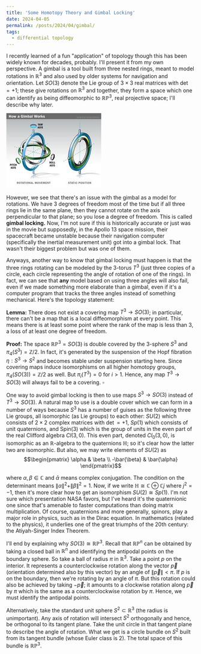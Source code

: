 ```yaml
---
title: 'Some Homotopy Theory and Gimbal Locking'
date: 2024-04-05
permalink: /posts/2024/04/gimbal/
tags:
  - differential topology
---
```


I recently learned of a fun "application" of topology though this has been widely known for decades, probably. I'll present it from my own perspective. A gimbal is a tool built from three nested rings, meant to model rotations in $\mathbb{R}^3$ and also used by older systems for navigation and orientation. Let $SO(3)$ denote the Lie group of $3\times 3$ real matrices with $\det = +1$; these give rotations on $\mathbb{R}^3$ and together, they form a space which one can identify as being diffeomorphic to $\mathbb{RP}^3$, real projective space; I'll describe why later.

![label](/files/gimbal.jpg)

However, we see that there's an issue with the gimbal as a model for rotations. We have 3 degrees of freedom most of the time but if all three rings lie in the same plane, then they cannot rotate on the axis perpendicular to that plane; so you lose a degree of freedom. This is called **gimbal locking.** Now, I'm not sure if this is historically accurate or just was in the movie but supposedly, in the Apollo 13 space mission, their spacecraft became unstable because their navigation computer (specifically the inertial measurement unit) got into a gimbal lock. That wasn't their biggest problem but was one of them.

Anyways, another way to know that gimbal locking must happen is that the three rings rotating can be modeled by the 3-torus $T^3$ (just three copies of a circle, each circle representing the angle of rotation of one of the rings). In fact, we can see that **any** model based on using three angles will also fail, even if we made something more elaborate than a gimbal, even if it's a computer program that tracks the three angles instead of something mechanical. Here's the topology statement: 

**Lemma:** There does not exist a covering map $T^3 \to SO(3)$; in particular, there can't be a map that is a local diffeomorphism at every point. This means there is at least some point where the rank of the map is less than 3, a loss of at least one degree of freedom.

**Proof:** The space $\mathbb{RP}^3 = SO(3)$ is double covered by the 3-sphere $S^3$ and $\pi_4(S^3) = \mathbb{Z}/2$. In fact, it's generated by the suspension of the Hopf fibration $\eta:S^3 \to S^2$ and becomes stable under suspension starting here. Since covering maps induce isomorphisms on all higher homotopy groups, $\pi_4(SO(3)) = \mathbb{Z}/2$ as well. But $\pi_i(T^3) = 0$ for $i>1$. Hence, any map $T^3 \to SO(3)$ will always fail to be a covering. $\square$

One way to avoid gimbal locking is then to use maps $S^3 \to SO(3)$ instead of $T^3 \to SO(3)$. A natural map to use is a double cover which we can form in a number of ways because $S^3$ has a number of guises as the following three Lie groups, all isomorphic (as Lie groups) to each other: $SU(2)$ which consists of $2 \times 2$ complex matrices with $\det = +1$, $Sp(1)$ which consists of unit quaternions, and $\text{Spin}(3)$ which is the group of units in the even part of the real Clifford algebra $Cl(3,0)$. This even part, denoted $Cl_0(3,0)$, is isomorphic as an $\mathbb{R}$-algebra to the quaternions $\mathbb{H}$; so it's clear how the latter two are isomorphic. But also, we may write elements of $SU(2)$ as 
$$\begin{pmatrix} \alpha & \beta \\ -\bar{\beta} & \bar{\alpha} \end{pmatrix}$$ 

where $\alpha,\beta \in \mathbb{C}$ and $\bar{\alpha}$ means complex conjugation. The condition on the determinant means $\|\alpha\|^2 + \|\beta\|^2=1$. Now, if we write $\mathbb{H} \cong \mathbb{C} \oplus \mathbb{C}j$ where $j^2 = -1$, then it's more clear how to get an isomorphism $SU(2) \cong Sp(1)$. I'm not sure which presentation NASA favors, but I've heard it's the quaternionic one since that's amenable to faster computations than doing matrix multiplication. Of course, quaternions and more generally, spinors, play a major role in physics, such as in the Dirac equation. In mathematics (related to the physics), it underlies one of the great triumphs of the 20th century: the Atiyah-Singer Index Theorem.

I'll end by explaining why $SO(3) \cong \mathbb{RP}^3$. Recall that $\mathbb{RP}^n$ can be obtained by taking a closed ball in $\mathbb{R}^n$ and identifying the antipodal points on the boundary sphere. So take a ball of radius $\pi$ in $\mathbb{R}^3$. Take a point $p$ on the interior. It represents a counterclockwise rotation along the vector $\vec{p}$ (orientation determined also by this vector) by an angle of $\|\vec{p}\|<\pi$. If $p$ is on the boundary, then we're rotating by an angle of $\pi$. But this rotation could also be achieved by taking $-\vec{p}$; it amounts to a clockwise rotation along $\vec{p}$ by $\pi$ which is the same as a counterclockwise rotation by $\pi$. Hence, we must identify the antipodal points.

Alternatively, take the standard unit sphere $S^2 \subset \mathbb{R}^3$ (the radius is unimportant). Any axis of rotation will intersect $S^2$ orthogonally and hence, be orthogonal to its tangent plane. Take the unit circle in that tangent plane to describe the angle of rotation. What we get is a circle bundle on $S^2$ built from its tangent bundle (whose Euler class is 2). The total space of this bundle is $\mathbb{RP}^3$.
